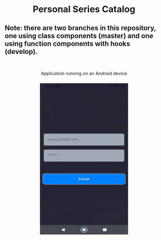 <h1 align="center">Personal Series Catalog</h1>

<h2>Note: there are two branches in this repository, one using class components (master) and one using function components with hooks (develop).
</h2>

<br>

<p align="center">Application running on an Android device</p>

<h3 align="center">
    <img src="/screenshots/series_v1.gif" height="480" width="280">
</h3>